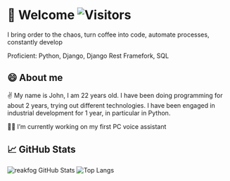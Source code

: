 # 👋 Welcome ![Visitors](https://visitor-badge.glitch.me/badge?page_id=reakfog) 

<!--
**reakfog/reakfog** is a ✨ _special_ ✨ repository because its `README.md` (this file) appears on your GitHub profile.

Here are some ideas to get you started:

- 🔭 I’m currently working on ...
- 🌱 I’m currently learning ...
- 👯 I’m looking to collaborate on ...
- 🤔 I’m looking for help with ...
- 💬 Ask me about ...
- 📫 How to reach me: ...
- 😄 Pronouns: ...
- ⚡ Fun fact: ...
<img src="https://user-images.githubusercontent.com/26218291/76645436-cee8cc00-657a-11ea-9260-558fb3fa35bd.gif" height="250px"/><img src="https://github.com/reakog/IETS-Individual-Educational-Trajectory-System/blob/master/admin-page.gif" height="250px"/>
-->

I bring order to the chaos, turn coffee into code, automate processes, constantly develop

Proficient: Python, Django, Django Rest Framefork, SQL

## 😄 About me 

✌️ My name is John, I am 22 years old. I have been doing programming for about 2 years, trying out different technologies. I have been engaged in industrial development for 1 year, in particular in Python.

👩‍💻 I’m currently working on my first PC voice assistant

## 📈 GitHub Stats

![reakfog GitHub Stats](https://github-readme-stats.vercel.app/api?username=reakfog&count_private=true&hide=contribs&show_icons=true&theme=default)
![Top Langs](https://github-readme-stats.vercel.app/api/top-langs/?username=reakfog&count_private=true&hide=tsql&langs_count=7&theme=default&layout=compact)

